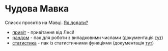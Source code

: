 # Чудова Мавка

Список проєктів на Мавці. [Як додати?](https://github.com/mavka-ukr/awesome/blob/main/CONTRIBUTING.md)

- [привіт](https://github.com/mavka-ukr/hello-cloud-pak) - привітання від Лесі!
- [рандом](https://github.com/MTP-packs/random) - пак для роботи з випадковими числами (документація [тут](https://artemii-kravchuk.gitbook.io/mavka/paki/biblioteka-khmarnikh-pakiv/random))
- [статистика](https://github.com/MTP-packs/statistics) - пак із статистичними функціями (документація [тут](https://artemii-kravchuk.gitbook.io/mavka/paki/biblioteka-khmarnikh-pakiv/statistika))
